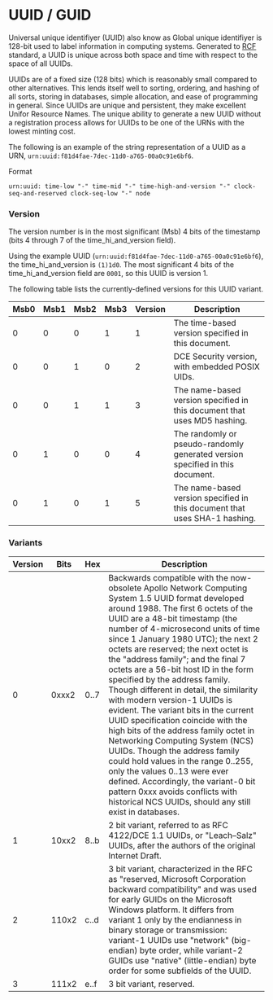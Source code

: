 # UUID / GUID

Universal unique identifiyer (UUID) also know as Global unique identifiyer is 128-bit used to label information in computing systems. Generated to [RCF](https://datatracker.ietf.org/doc/html/rfc4122) standard, a UUID is unique across both space and time with respect to the space of all UUIDs. 

UUIDs are of a fixed size (128 bits) which is reasonably small compared to other alternatives.  This lends itself well to sorting, ordering, and hashing of all sorts, storing in databases, simple allocation, and ease of programming in general. Since UUIDs are unique and persistent, they make excellent Unifor Resource Names.  The unique ability to generate a new UUID without a registration process allows for UUIDs to be one of the URNs with the lowest minting cost.

The following is an example of the string representation of a UUID as a URN, `urn:uuid:f81d4fae-7dec-11d0-a765-00a0c91e6bf6`.

Format
```
urn:uuid: time-low "-" time-mid "-" time-high-and-version "-" clock-seq-and-reserved clock-seq-low "-" node
```

### Version

The version number is in the most significant (Msb) 4 bits of the timestamp (bits 4 through 7 of the time_hi_and_version field).

Using the example UUID (`urn:uuid:f81d4fae-7dec-11d0-a765-00a0c91e6bf6`), the time_hi_and_version is `(1)1d0`. The most significant 4 bits of the time_hi_and_version field are `0001`, so this UUID is version 1. 


The following table lists the currently-defined versions for this UUID variant.

| Msb0 | Msb1 | Msb2 | Msb3 | Version | Description |
| ---- | ---- | ---- | ---- | ------- | ----------- |
| 0    | 0    | 0    | 1    |    1    | The time-based version specified in this document.|
| 0    | 0    | 1    | 0    |    2    | DCE Security version, with embedded POSIX UIDs.|
| 0    | 0    | 1    | 1    |    3    | The name-based version specified in this document that uses MD5 hashing.|
| 0    | 1    | 0    | 0    |    4    | The randomly or pseudo-randomly generated version specified in this document.|
| 0    | 1    | 0    | 1    |    5    | The name-based version specified in this document that uses SHA-1 hashing.|


### Variants

| Version |  Bits | Hex  |                    Description                |
| ------- | ----- | ---- | --------------------------------------------- |
| 0       | 0xxx2 | 0..7 | Backwards compatible with the now-obsolete Apollo Network Computing System 1.5 UUID format developed around 1988. The first 6 octets of the UUID are a 48-bit timestamp (the number of 4-microsecond units of time since 1 January 1980 UTC); the next 2 octets are reserved; the next octet is the "address family"; and the final 7 octets are a 56-bit host ID in the form specified by the address family. Though different in detail, the similarity with modern version-1 UUIDs is evident. The variant bits in the current UUID specification coincide with the high bits of the address family octet in Networking Computing System (NCS) UUIDs. Though the address family could hold values in the range 0..255, only the values 0..13 were ever defined. Accordingly, the variant-0 bit pattern 0xxx avoids conflicts with historical NCS UUIDs, should any still exist in databases.|
| 1       | 10xx2 | 8..b | 2 bit variant, referred to as RFC 4122/DCE 1.1 UUIDs, or "Leach–Salz" UUIDs, after the authors of the original Internet Draft.|
| 2       | 110x2 | c..d | 3 bit variant, characterized in the RFC as "reserved, Microsoft Corporation backward compatibility" and was used for early GUIDs on the Microsoft Windows platform. It differs from variant 1 only by the endianness in binary storage or transmission: variant-1 UUIDs use "network" (big-endian) byte order, while variant-2 GUIDs use "native" (little-endian) byte order for some subfields of the UUID.|
| 3       | 111x2 | e..f | 3 bit variant, reserved. |

